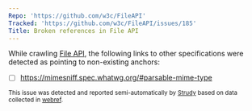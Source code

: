 ```yaml
---
Repo: 'https://github.com/w3c/FileAPI'
Tracked: 'https://github.com/w3c/FileAPI/issues/185'
Title: Broken references in File API
---
```


While crawling [File API](https://w3c.github.io/FileAPI/), the following links to other specifications were detected as pointing to non-existing anchors:
* [ ] https://mimesniff.spec.whatwg.org/#parsable-mime-type

<sub>This issue was detected and reported semi-automatically by [Strudy](https://github.com/w3c/strudy/) based on data collected in [webref](https://github.com/w3c/webref/).</sub>
